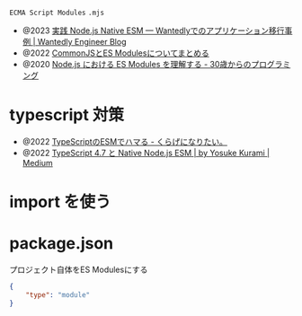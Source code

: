 `ECMA Script Modules`
`.mjs`

- @2023 [実践 Node.js Native ESM — Wantedlyでのアプリケーション移行事例 | Wantedly Engineer Blog](https://www.wantedly.com/companies/wantedly/post_articles/410531)
- @2022 [CommonJSとES Modulesについてまとめる](https://zenn.dev/yodaka/articles/596f441acf1cf3)
- @2020 [Node.js における ES Modules を理解する - 30歳からのプログラミング](https://numb86-tech.hatenablog.com/entry/2020/08/07/091142)

# typescript 対策
- @2022 [TypeScriptのESMでハマる - くらげになりたい。](https://www.memory-lovers.blog/entry/2022/05/31/110000)
- @2022 [TypeScript 4.7 と Native Node.js ESM | by Yosuke Kurami | Medium](https://quramy.medium.com/typescript-4-7-%E3%81%A8-native-node-js-esm-189753a19ba8)

# import を使う

# package.json
プロジェクト自体をES Modulesにする

```json
{
	"type": "module"
}
```
